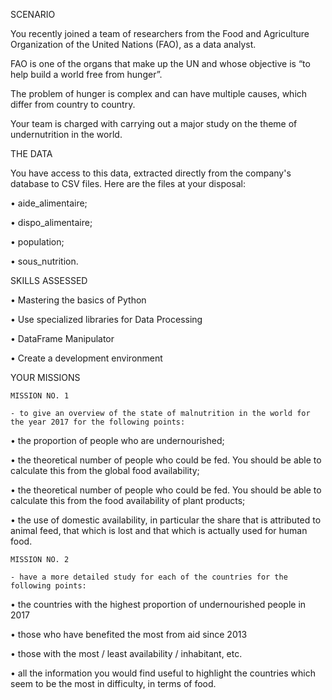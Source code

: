 SCENARIO

You recently joined a team of researchers from the Food and Agriculture Organization of the United Nations (FAO), as a data analyst.

FAO is one of the organs that make up the UN and whose objective is “to help build a world free from hunger”.

The problem of hunger is complex and can have multiple causes, which differ from country to country. 

Your team is charged with carrying out a major study on the theme of undernutrition in the world.

THE DATA

You have access to this data, extracted directly from the company's database to CSV files. Here are the files at your disposal:

•	aide_alimentaire;

•	dispo_alimentaire;

•	population;

•	sous_nutrition.

SKILLS ASSESSED

•	Mastering the basics of Python

•	Use specialized libraries for Data Processing

•	DataFrame Manipulator

•	Create a development environment


YOUR MISSIONS

	MISSION NO. 1

	- to give an overview of the state of malnutrition in the world for the year 2017 for the following points: 

•	the proportion of people who are undernourished;

•	the theoretical number of people who could be fed. You should be able to calculate this from the global food availability;

•	the theoretical number of people who could be fed. You should be able to calculate this from the food availability of plant products;

•	the use of domestic availability, in particular the share that is attributed to animal feed, that which is lost and that which is actually used for human food. 

	MISSION NO. 2

	- have a more detailed study for each of the countries for the following points:

•	the countries with the highest proportion of undernourished people in 2017

•	those who have benefited the most from aid since 2013

•	those with the most / least availability / inhabitant, etc.

•	all the information you would find useful to highlight the countries which seem to be the most in difficulty, in terms of food.



